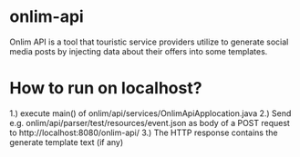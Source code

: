 # onlim-api
Onlim API is a tool that touristic service providers utilize to generate social media posts by injecting data about their offers into some templates.

# How to run on localhost?
1.) execute main() of onlim/api/services/OnlimApiApplocation.java
2.) Send e.g. onlim/api/parser/test/resources/event.json as body of a POST request to http://localhost:8080/onlim-api/
3.) The HTTP response contains the generate template text (if any)